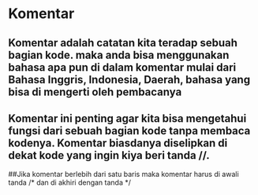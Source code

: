 # Komentar

## Komentar adalah catatan kita teradap sebuah bagian kode. maka anda bisa menggunakan bahasa apa pun di dalam komentar mulai dari Bahasa Inggris, Indonesia, Daerah, bahasa yang bisa di mengerti oleh pembacanya

## Komentar ini penting agar kita bisa mengetahui fungsi dari sebuah bagian kode tanpa membaca kodenya. Komentar biasdanya diselipkan di dekat kode yang ingin kiya beri tanda //.
##Jika komentar berlebih dari satu baris maka komentar harus di awali tanda /* dan di akhiri dengan tanda */
